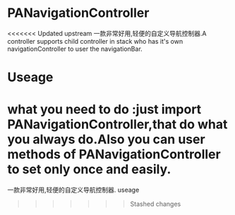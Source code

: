# PANavigationController
<<<<<<< Updated upstream
一款非常好用,轻便的自定义导航控制器.A controller supports child controller in stack who has it's own navigationController to user the navigationBar.
# Useage
what you need to do :just import PANavigationController,that do what you always do.Also you can user methods of PANavigationController to set only once and easily.
=======
一款非常好用,轻便的自定义导航控制器.
useage
>>>>>>> Stashed changes
